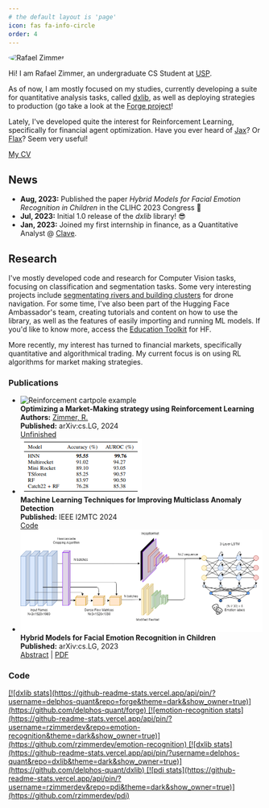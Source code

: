 ```yaml
---
# the default layout is 'page'
icon: fas fa-info-circle
order: 4
---
```


<!-- Introduction Section -->
<section class="row">
<!-- Profile Image -->
    <img class="col col-auto" style="border-radius: 50%; object-fit: cover;" src="{{ '/assets/img/profile.png' }}" alt="Rafael Zimmer" width=250 height=250>
    <div class="col">
    	    <p>Hi! I am Rafael Zimmer, an undergraduate CS Student at <a href="https://usp.br/">USP</a>.</p>
    <p>As of now, I am mostly focused on my studies, currently developing a suite for quantitative analysis tasks, called <a href="https://github.com/delphos-quant/dxlib">dxlib</a>, as well as deploying strategies to production (go take a look at the <a href="https://github.com/delphos-quant/forge">Forge project</a>!</p>
    <p>Lately, I've developed quite the interest for Reinforcement Learning, specifically for financial agent optimization. Have you ever heard of <a href="https://jax.readthedocs.io/">Jax</a>? Or <a href="https://flax.readthedocs.io/">Flax</a>? Seem very useful!</p>
    <p><bold><a href="/cv">My CV</a></bold></p>
    </div>
</section>

<!-- News Section -->
<section>
    <h2>News</h2>
    <ul>
        <li><strong>Aug, 2023:</strong> Published the paper <i>Hybrid Models for Facial Emotion Recognition in Children</i> in the CLIHC 2023 Congress 🎉</li>
        <li><strong>Jul, 2023:</strong> Initial 1.0 release of the <i>dxlib</i> library! 😎</li>
        <li><strong>Jan, 2023:</strong> Joined my first internship in finance, as a Quantitative Analyst @ <a href="https://www.clavecapital.com.br/">Clave</a>.</li>
    </ul>
</section>

<!-- Research Section -->
<section>
    <h2>Research</h2>
    <p>I've mostly developed code and research for Computer Vision tasks, focusing on classification and segmentation tasks. Some very interesting projects include <a href="https://github.com/rzimmerdev/emotion-recognition">segmentating rivers and building clusters</a> for drone navigation. For some time, I've also been part of the Hugging Face Ambassador's team, creating tutorials and content on how to use the library, as well as the features of easily importing and running ML models. If you'd like to know more, access the <a href="https://github.com/rzimmerdev/education-toolkit/tree/main">Education Toolkit</a> for HF.</p>
    <p>More recently, my interest has turned to financial markets, specifically quantitative and algorithmical trading. My current focus is on using RL algorithms for market making strategies.</p>
</section>

<!-- Publications Section -->
<section>
    <h3>Publications</h3>
    <ul>
        <li class="row">
        	<img class="col-4" src="https://media.tenor.com/9Up2fSPNadoAAAAC/reinforcement-learning-cartpole-v0.gif" alt="Reinforcement cartpole example">
		    <div class="col">
                <strong>Optimizing a Market-Making strategy using Reinforcement Learning</strong><br>
                <strong>Authors:</strong> <a href="https://rzimmerdev.github.io">Zimmer, R.</a><br>
                <strong>Published:</strong> arXiv:cs.LG, 2024<br>
                <a href="https://rzimmerdev.github.io/about">Unfinished</a>
	        </div>
        </li>
        <li class="row">
        	<img class="col-4" src="https://github.com/rzimmerdev/ml-anomaly/blob/main/paper/images/results.png?raw=true" alt="Anomaly detection results">
		    <div class="col">
                <strong>Machine Learning Techniques for Improving Multiclass Anomaly Detection</strong><br>
                <strong>Published:</strong> IEEE I2MTC 2024<br>
                <a href="https://github.com/rzimmerdev/ml-anomaly">Code</a>
	        </div>
        </li>
        <li class="row">
        	<img class="col-4" src="https://github.com/rzimmerdev/emotion-recognition/blob/main/images/architecture.png?raw=true" alt="HybridCNNFusion architecture">
		    <div class="col">
                <strong>Hybrid Models for Facial Emotion Recognition in Children</strong><br>
                <strong>Published:</strong> arXiv:cs.LG, 2023<br>
                <a href="https://arxiv.org/abs/2308.12547">Abstract</a> | <a href="https://arxiv.org/pdf/2308.12547.pdf">PDF</a>
		    </div>
        </li>
    </ul>
</section>

<!-- Code Section -->
<style>
.repositories img {
	width: 350px !important;
	margin: 10px 10px;
	object-fit: fill;
	object-position: left;
}

.repositories img:hover {
	transform: scale(1.01);
}
</style>

<section>
    <h3>Code</h3>
<div class="repositories flex">
    <a href="https://github.com/divergex/dxforge" markdown="1">
        [![dxlib stats](https://github-readme-stats.vercel.app/api/pin/?username=delphos-quant&repo=forge&theme=dark&show_owner=true)](https://github.com/delphos-quant/forge)
    </a>
    <a href="https://github.com/rzimmerdev/emotion-recognition" markdown="1">
        [![emotion-recognition stats](https://github-readme-stats.vercel.app/api/pin/?username=rzimmerdev&repo=emotion-recognition&theme=dark&show_owner=true)](https://github.com/rzimmerdev/emotion-recognition)
    </a>
    <a href="https://github.com/divergex/dxlib" markdown="1">
        [![dxlib stats](https://github-readme-stats.vercel.app/api/pin/?username=delphos-quant&repo=dxlib&theme=dark&show_owner=true)](https://github.com/delphos-quant/dxlib)
    </a>
    <a href="https://github.com/rzimmerdev/pdi" markdown="1">
        [![pdi stats](https://github-readme-stats.vercel.app/api/pin/?username=rzimmerdev&repo=pdi&theme=dark&show_owner=true)](https://github.com/rzimmerdev/pdi)
    </a>
</div>

</section>


